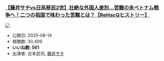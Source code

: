 ### [【藤井サチvs日系移民2世】壮絶な外国人差別…苦難の末ベトナム戦争へ！二つの祖国で味わった苦難とは？【ReHacQヒストリー】](https://www.youtube.com/watch?v=zWLNOhiIVRU)
[![](https://img.youtube.com/vi/zWLNOhiIVRU/sddefault.jpg)](https://www.youtube.com/watch?v=zWLNOhiIVRU)
-   公開日: 2025-08-14
-   視聴数: 30,499
-   **いいね数: 561**
-   出演者: 古本武司, [藤井サチ](/rehacq_fan/people/藤井サチ "wikilink")
